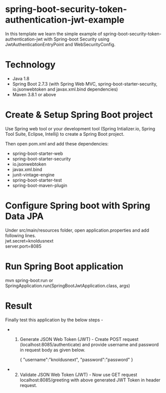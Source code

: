 # spring-boot-security-token-authentication-jwt-example

In this template we learn the simple example of spring-boot-security-token-authentication-jwt with Spring-boot Security
using JwtAuthenticationEntryPoint and WebSecurityConfig.


# Technology

* Java 1.8
* Spring Boot 2.7.3 (with Spring Web MVC, spring-boot-starter-security, io.jsonwebtoken and javax.xml.bind dependencies)
* Maven 3.8.1 or above

# Create & Setup Spring Boot project
Use Spring web tool or your development tool (Spring Intializer.io, Spring Tool Suite, Eclipse, Intellij) to create a Spring Boot project.

Then open pom.xml and add these dependencies:


* spring-boot-starter-web
* spring-boot-starter-security
* io.jsonwebtoken
* javax.xml.bind
* junit-vintage-engine
* spring-boot-starter-test
* spring-boot-maven-plugin

# Configure Spring boot with Spring Data JPA
Under src/main/resources folder, open application.properties and add following lines.
<br />
jwt.secret=knoldusnext <br />
server.port=8085 <br />

# Run Spring Boot application

mvn spring-boot:run or   <br />
SpringApplication.run(SpringBootJwtApplication.class, args)

# Result

Finally test this application by the below steps -

* 1. Generate JSON Web Token (JWT) -
     Create POST request (localhost:8085/authenticate) and provide username and password in request body as given below.
     
     {
     "username":"knoldusnext",
     "password":"password"
     }

* 2. Validate JSON Web Token (JWT) -
     Now use GET request localhost:8085/greeting with above generated JWT Token in header request.